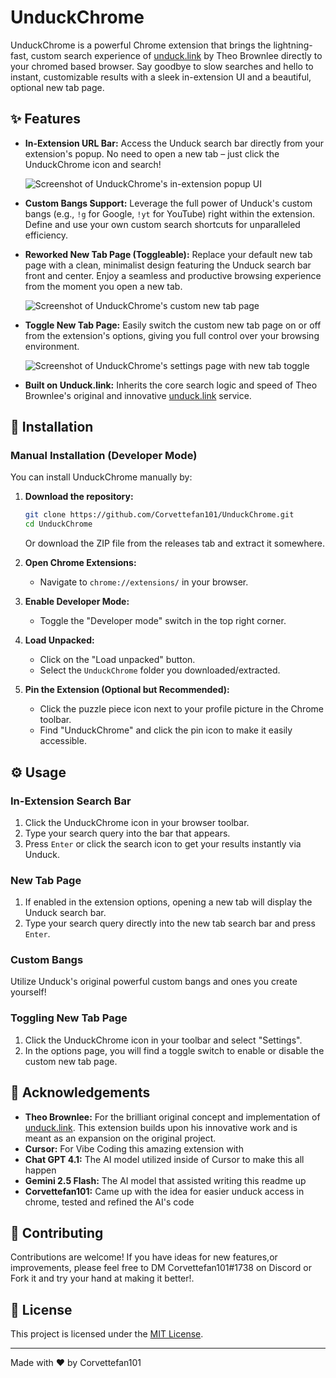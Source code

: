 # UnduckChrome
UnduckChrome is a powerful Chrome extension that brings the lightning-fast, custom search experience of [unduck.link](https://unduck.link/) by Theo Brownlee directly to your chromed based browser. Say goodbye to slow searches and hello to instant, customizable results with a sleek in-extension UI and a beautiful, optional new tab page.
## ✨ Features

*   **In-Extension URL Bar:** Access the Unduck search bar directly from your extension's popup. No need to open a new tab – just click the UnduckChrome icon and search!
    <p align="left">
      <img src="https://github.com/user-attachments/assets/96896a9f-0d58-48a5-bdd6-3c7697c6c94f" alt="Screenshot of UnduckChrome's in-extension popup UI">
*   **Custom Bangs Support:** Leverage the full power of Unduck's custom bangs (e.g., `!g` for Google, `!yt` for YouTube) right within the extension. Define and use your own custom search shortcuts for unparalleled efficiency.

*   **Reworked New Tab Page (Toggleable):** Replace your default new tab page with a clean, minimalist design featuring the Unduck search bar front and center. Enjoy a seamless and productive browsing experience from the moment you open a new tab.
    <p align="left">
      <img src="https://github.com/user-attachments/assets/9c1e39bd-4a26-4619-a8ee-045662080ac4" alt="Screenshot of UnduckChrome's custom new tab page">
*   **Toggle New Tab Page:** Easily switch the custom new tab page on or off from the extension's options, giving you full control over your browsing environment.
    <p align="left">
      <img src="https://github.com/user-attachments/assets/e41008dc-0987-4e19-bb74-2abe6393ccfc" alt="Screenshot of UnduckChrome's settings page with new tab toggle">
*   **Built on Unduck.link:** Inherits the core search logic and speed of Theo Brownlee's original and innovative [unduck.link](https://unduck.link/) service.

## 🚀 Installation

### Manual Installation (Developer Mode)

You can install UnduckChrome manually by:

1.  **Download the repository:**
    ```bash
    git clone https://github.com/Corvettefan101/UnduckChrome.git
    cd UnduckChrome
    ```
    Or download the ZIP file from the releases tab and extract it somewhere.

2.  **Open Chrome Extensions:**
    *   Navigate to `chrome://extensions/` in your browser.

3.  **Enable Developer Mode:**
    *   Toggle the "Developer mode" switch in the top right corner.

4.  **Load Unpacked:**
    *   Click on the "Load unpacked" button.
    *   Select the `UnduckChrome` folder you downloaded/extracted.

5.  **Pin the Extension (Optional but Recommended):**
    *   Click the puzzle piece icon next to your profile picture in the Chrome toolbar.
    *   Find "UnduckChrome" and click the pin icon to make it easily accessible.

## ⚙️ Usage

### In-Extension Search Bar

1.  Click the UnduckChrome icon in your browser toolbar.
2.  Type your search query into the bar that appears.
3.  Press `Enter` or click the search icon to get your results instantly via Unduck.

### New Tab Page

1.  If enabled in the extension options, opening a new tab will display the Unduck search bar.
2.  Type your search query directly into the new tab search bar and press `Enter`.

### Custom Bangs

Utilize Unduck's original powerful custom bangs and ones you create yourself!

### Toggling New Tab Page

1.  Click the UnduckChrome icon in your toolbar and select "Settings".
2.  In the options page, you will find a toggle switch to enable or disable the custom new tab page.

## 🙏 Acknowledgements

*   **Theo Brownlee:** For the brilliant original concept and implementation of [unduck.link](https://unduck.link/). This extension builds upon his innovative work and is meant as an expansion on the original project.
*   **Cursor:** For Vibe Coding this amazing extension with
*   **Chat GPT 4.1:** The AI model utilized inside of Cursor to make this all happen
*   **Gemini 2.5 Flash:** The AI model that assisted writing this readme up
*   **Corvettefan101:** Came up with the idea for easier unduck access in chrome, tested and refined the AI's code

## 🤝 Contributing

Contributions are welcome! If you have ideas for new features,or improvements, please feel free to DM Corvettefan101#1738 on Discord or Fork it and try your hand at making it better!.

## 📄 License

This project is licensed under the [MIT License](LICENSE).

---

Made with ❤️ by Corvettefan101
